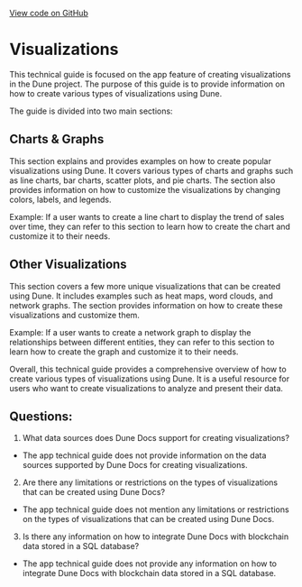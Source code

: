 [View code on GitHub](https://dune.com/blob/master/app\visualizations\index.md)

# Visualizations

This technical guide is focused on the app feature of creating visualizations in the Dune project. The purpose of this guide is to provide information on how to create various types of visualizations using Dune.

The guide is divided into two main sections:

## Charts & Graphs

This section explains and provides examples on how to create popular visualizations using Dune. It covers various types of charts and graphs such as line charts, bar charts, scatter plots, and pie charts. The section also provides information on how to customize the visualizations by changing colors, labels, and legends.

Example: If a user wants to create a line chart to display the trend of sales over time, they can refer to this section to learn how to create the chart and customize it to their needs.

## Other Visualizations

This section covers a few more unique visualizations that can be created using Dune. It includes examples such as heat maps, word clouds, and network graphs. The section provides information on how to create these visualizations and customize them.

Example: If a user wants to create a network graph to display the relationships between different entities, they can refer to this section to learn how to create the graph and customize it to their needs.

Overall, this technical guide provides a comprehensive overview of how to create various types of visualizations using Dune. It is a useful resource for users who want to create visualizations to analyze and present their data.
## Questions: 
 1. What data sources does Dune Docs support for creating visualizations?
- The app technical guide does not provide information on the data sources supported by Dune Docs for creating visualizations.

2. Are there any limitations or restrictions on the types of visualizations that can be created using Dune Docs?
- The app technical guide does not mention any limitations or restrictions on the types of visualizations that can be created using Dune Docs.

3. Is there any information on how to integrate Dune Docs with blockchain data stored in a SQL database?
- The app technical guide does not provide any information on how to integrate Dune Docs with blockchain data stored in a SQL database.